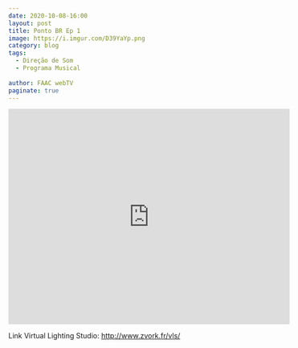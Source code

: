 ```yaml
---
date: 2020-10-08-16:00
layout: post
title: Ponto BR Ep 1
image: https://i.imgur.com/D39YaYp.png
category: blog
tags:
  - Direção de Som
  - Programa Musical
  
author: FAAC webTV
paginate: true
---
```


<iframe src="https://www.facebook.com/plugins/video.php?height=314&href=https%3A%2F%2Fwww.facebook.com%2Ffaacwebtv%2Fvideos%2F541124539773858%2F&show_text=true&width=560" width="560" height="429" style="border:none;overflow:hidden" scrolling="no" frameborder="0" allowTransparency="true" allow="encrypted-media" allowFullScreen="true"></iframe>


Link Virtual Lighting Studio: 
http://www.zvork.fr/vls/
